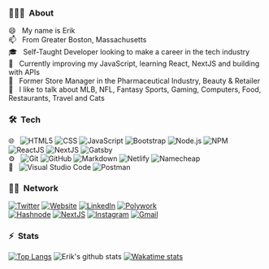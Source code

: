 <h3> 👨🏻‍💻 &nbsp;About</h3>

😄 &nbsp; My name is Erik<br>
📫 &nbsp; From Greater Boston, Massachusetts<br>
🎓 &nbsp; Self-Taught Developer looking to make a career in the tech industry<br>
🌱 &nbsp; Currently improving my JavaScript, learning React, NextJS and building with APIs<br>
💼 &nbsp; Former Store Manager in the Pharmaceutical Industry, Beauty & Retailer<br>
💬 &nbsp; I like to talk about MLB, NFL, Fantasy Sports, Gaming, Computers, Food, Restaurants, Travel and Cats<br>
<h3> 🛠 &nbsp;Tech</h3>

🌐 &nbsp;
  ![HTML5](https://img.shields.io/badge/-HTML5-333333?style=flat&logo=HTML5)
  ![CSS](https://img.shields.io/badge/-CSS-333333?style=flat&logo=CSS3&logoColor=1572B6)
  ![JavaScript](https://img.shields.io/badge/-JavaScript-333333?style=flat&logo=javascript)
  ![Bootstrap](https://img.shields.io/badge/-Bootstrap-333333?style=flat&logo=bootstrap&logoColor=563D7C)
  ![Node.js](https://img.shields.io/badge/-Node.js-333333?style=flat&logo=node.js)
  ![NPM](https://img.shields.io/badge/-NPM-333333?style=flat&logo=npm)
  ![ReactJS](https://img.shields.io/badge/-React-333333?style=flat&logo=react)
  ![NextJS](https://img.shields.io/badge/-Next.js-333333?style=flat&logo=next.js)
  ![Gatsby](https://img.shields.io/badge/-Gatsby-333333?style=flat&logo=Gatsby)<br>
⚙️ &nbsp;
  ![Git](https://img.shields.io/badge/-Git-333333?style=flat&logo=git)
  ![GitHub](https://img.shields.io/badge/-GitHub-333333?style=flat&logo=github)
  ![Markdown](https://img.shields.io/badge/-Markdown-333333?style=flat&logo=markdown)
  ![Netlify](https://img.shields.io/badge/-Netlify-333333?style=flat&logo=netlify)
  ![Namecheap](https://img.shields.io/badge/-Namecheap-333333?style=flat&logo=namecheap)<br>
🔧 &nbsp;
  ![Visual Studio Code](https://img.shields.io/badge/-Visual%20Studio%20Code-333333?style=flat&logo=visual-studio-code&logoColor=007ACC)
  ![Postman](https://img.shields.io/badge/-Postman-333333?style=flat&logo=postman&logoColor=orange)
<br/>

<h3> 🤝🏻 &nbsp;Network</h3>

<p align="left">
<a href="https://twitter.com/MoxleyDev/"><img alt="Twitter" src="https://img.shields.io/badge/Twitter-@MoxleyDev-blue?style=flat-square&logo=twitter"></a>
<a href="https://www.erikmoxley.com/"><img alt="Website" src="https://img.shields.io/badge/Website-erikmoxley.com-blue?style=flat-square&logo=google-chrome"></a>
<a href="https://www.linkedin.com/in/erickongkaew/"><img alt="LinkedIn" src="https://img.shields.io/badge/LinkedIn-Eric%20K%20-blue?style=flat-square&logo=linkedin"></a>
<a href="https://www.polywork.com/erikmoxley"><img alt="Polywork" src="https://img.shields.io/badge/Polywork-@erikmoxley-blue?style=flat-square&logo=polywork"></a><br>
<a href="https://hashnode.com/@MoxleyDev"><img alt="Hashnode" src="https://img.shields.io/badge/Hashnode-@MoxleyDev-blue?style=flat-square&logo=hashnode"></a>
<a href="https://moxleydevblog.netlify.app/"><img alt="NextJS" src="https://img.shields.io/badge/NextJS-Blog-blue?style=flat-square&logo=firefox"></a>
<a href="https://www.instagram.com/erik.moxley/"><img alt="Instagram" src="https://img.shields.io/badge/Instagram-erik.moxley-blue?style=flat-square&logo=instagram"></a>
<a href="mailto:moxleydev@gmail.com"><img alt="Gmail" src="https://img.shields.io/badge/MoxleyDev-@Gmail.com-blue?style=flat-square&logo=gmail"></a>
</p>

<!--
**ErikMoxley/ErikMoxley** is a ✨ _special_ ✨ repository because its `README.md` (this file) appears on your GitHub profile.
Here are some ideas to get you started:
- 🔭 I’m currently working on ...
- 🌱 I’m currently learning ...
- 👯 I’m looking to collaborate on ...
- 🤔 I’m looking for help with ...
- 💬 Ask me about ...
- 📫 How to reach me: ...
- 😄 Pronouns: ...
- ⚡ Fun fact: ...
💻🛢 
-->

<h3>⚡ &nbsp;Stats </h3>

[![Top Langs](https://github-readme-stats.vercel.app/api/top-langs/?username=ErikMoxley&layout=compact&theme=dark&show_icons=true&card_width=445)](https://github.com/anuraghazra/github-readme-stats)
![Erik's github stats](https://github-readme-stats.vercel.app/api?username=ErikMoxley&theme=dark&show_icons=true&hide=contribs,issues&count_private=true)
[![Wakatime stats](https://github-readme-stats.vercel.app/api/wakatime?username=erikmoxley&layout=compact&range=last_7_days&custom_title=Wakatime&theme=dark)](https://github.com/anuraghazra/github-readme-stats)
